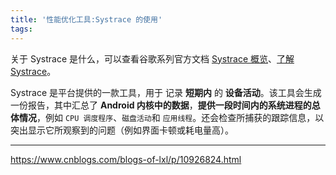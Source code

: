```yaml
---
title: '性能优化工具:Systrace 的使用'
tags:
---
```


关于 Systrace 是什么，可以查看谷歌系列官方文档 [Systrace 概览](https://developer.android.google.cn/studio/profile/systrace.html?hl=zh-cn)、[了解 Systrace](https://source.android.google.cn/devices/tech/debug/systrace?hl=zh-cn)。

Systrace 是平台提供的一款工具，用于 记录 **短期内** 的 **设备活动**。该工具会生成一份报告，其中汇总了 **Android 内核中的数据**，**提供一段时间内的系统进程的总体情况**，例如 `CPU 调度程序`、`磁盘活动`和 `应用线程`。还会检查所捕获的跟踪信息，以突出显示它所观察到的问题（例如界面卡顿或耗电量高）。








----


https://www.cnblogs.com/blogs-of-lxl/p/10926824.html